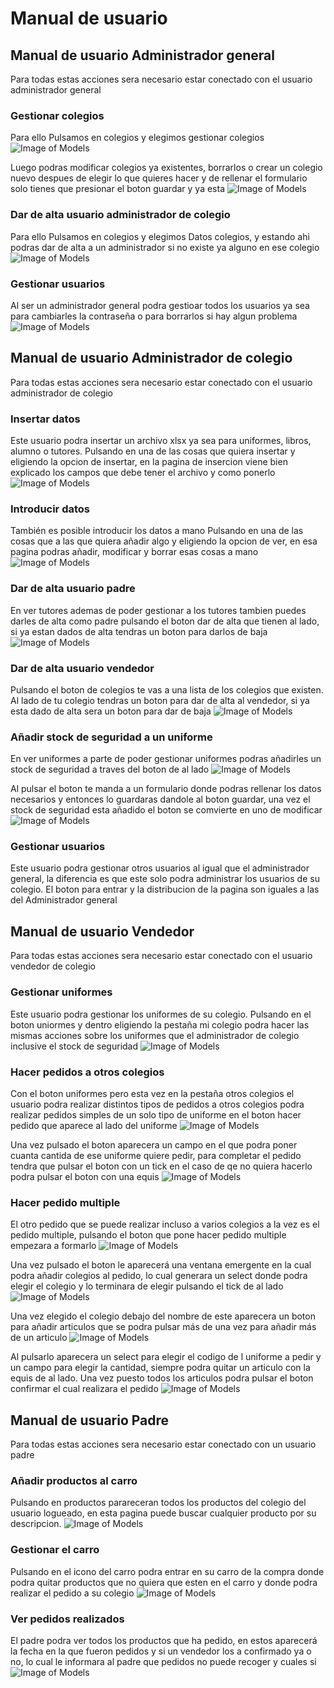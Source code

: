 # Manual de usuario

## Manual de usuario Administrador general

Para todas estas acciones sera necesario estar conectado con el usuario administrador general

### Gestionar colegios

Para ello Pulsamos en colegios y elegimos gestionar colegios
![Image of Models](images/gestion_colegios_1.png)

Luego podras modificar colegios ya existentes, borrarlos o crear un colegio nuevo despues de elegir lo
que quieres hacer y de rellenar el formulario solo tienes que presionar el boton guardar y ya esta
![Image of Models](images/gestion_colegios_2.png)

### Dar de alta usuario administrador de colegio

Para ello Pulsamos en colegios y elegimos Datos colegios, y estando ahi podras dar de alta a un administrador
si no existe ya alguno en ese colegio
![Image of Models](images/alta_admin.png)

### Gestionar usuarios

Al ser un administrador general podra gestioar todos los usuarios ya sea para cambiarles la contraseña o 
para borrarlos si hay algun problema
![Image of Models](images/gestion_usuarios.png)

## Manual de usuario Administrador de colegio

Para todas estas acciones sera necesario estar conectado con el usuario administrador de colegio

### Insertar datos

Este usuario podra insertar un archivo xlsx ya sea para uniformes, libros, alumno o tutores. Pulsando en una de las cosas que
quiera insertar y eligiendo la opcion de insertar, en la pagina de insercion viene bien explicado los campos que debe tener 
el archivo y como ponerlo
![Image of Models](images/insertar.png)

### Introducir datos

También es posible introducir los datos a mano Pulsando en una de las cosas que a las que quiera añadir algo y eligiendo
la opcion de ver, en esa pagina podras añadir, modificar y borrar esas cosas a mano
![Image of Models](images/anadir_a_mano.png)

### Dar de alta usuario padre

En ver tutores ademas de poder gestionar a los tutores tambien puedes darles de alta como padre pulsando el boton
dar de alta que tienen al lado, si ya estan dados de alta tendras un boton para darlos de baja
![Image of Models](images/alta_padres.png)

### Dar de alta usuario vendedor

Pulsando el boton de colegios te vas a una lista de los colegios que existen. Al lado de tu colegio tendras un boton para dar
de alta al vendedor, si ya esta dado de alta sera un boton para dar de baja
![Image of Models](images/alta_vendedor.png)

### Añadir stock de seguridad a un uniforme

En ver uniformes a parte de poder gestionar uniformes podras añadirles un stock de seguridad a traves del boton de al lado
![Image of Models](images/secstock_1.png)

Al pulsar el boton te manda a un formulario donde podras rellenar los datos necesarios y entonces lo guardaras dandole al
boton guardar, una vez el stock de seguridad esta añadido el boton se comvierte en uno de modificar
![Image of Models](images/secstock_2.png)

### Gestionar usuarios

Este usuario podra gestionar otros usuarios al igual que el administrador general, la diferencia es que este solo podra
administrar los usuarios de su colegio. El boton para entrar y la distribucion de la pagina son iguales a las del Administrador general

## Manual de usuario Vendedor

Para todas estas acciones sera necesario estar conectado con el usuario vendedor de colegio

### Gestionar uniformes

Este usuario podra gestionar los uniformes de su colegio. Pulsando en el boton uniormes y dentro eligiendo la pestaña mi colegio
podra hacer las mismas acciones sobre los uniformes que el administrador de colegio inclusive el stock de seguridad
![Image of Models](images/gestion_uniformes.png)

### Hacer pedidos a otros colegios

Con el boton uniformes pero esta vez en la pestaña otros colegios el usuario podra realizar distintos tipos de pedidos a otros colegios
podra realizar pedidos simples de un solo tipo de uniforme en el boton hacer pedido que aparece al lado del uniforme
![Image of Models](images/simple_1.png)

Una vez pulsado el boton aparecera un campo en el que podra poner cuanta cantida de ese uniforme quiere pedir, para completar el
pedido tendra que pulsar el boton con un tick en el caso de qe no quiera hacerlo podra pulsar el boton con una equis
![Image of Models](images/simple_2.png)

### Hacer pedido multiple

El otro pedido que se puede realizar incluso a varios colegios a la vez es el pedido multiple, pulsando el boton que pone hacer pedido
multiple empezara a formarlo
![Image of Models](images/multiple_1.png)

Una vez pulsado el boton le aparecerá una ventana emergente en la cual podra añadir colegios al pedido, lo cual generara un select donde
podra elegir el colegio y lo terminara de elegir pulsando el tick de al lado
![Image of Models](images/multiple_2.png)

Una vez elegido el colegio debajo del nombre de este aparecera un boton para añadir articulos que se podra pulsar más de una vez para
añadir más de un articulo
![Image of Models](images/multiple_3.png)

Al pulsarlo aparecera un select para elegir el codigo de l uniforme a pedir y un campo para elegir la cantidad, siempre podra quitar un
articulo con la equis de al lado. Una vez puesto todos los articulos podra pulsar el boton confirmar el cual realizara el pedido
![Image of Models](images/multiple_4.png)

## Manual de usuario Padre

Para todas estas acciones sera necesario estar conectado con un usuario padre

### Añadir productos al carro

Pulsando en productos parareceran todos los productos del colegio del usuario logueado, en esta pagina puede buscar cualquier producto
por su descripcion.
![Image of Models](images/anadir_a_carro.png)

### Gestionar el carro

Pulsando en el icono del carro podra entrar en su carro de la compra donde podra quitar productos que no quiera que esten en el carro
y donde podra realizar el pedido a su colegio
![Image of Models](images/carro.png)

### Ver pedidos realizados

El padre podra ver todos los productos que ha pedido, en estos aparecerá la fecha en la que fueron pedidos y si un vendedor los a
confirmado ya o no, lo cual le informara al padre que pedidos no puede recoger y cuales si
![Image of Models](images/pedidos_realizados.png)

